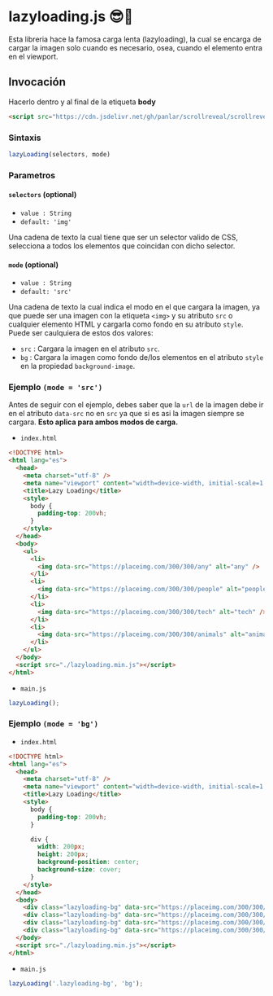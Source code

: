 # lazyloading.js 😎🤩

Esta libreria hace la famosa carga lenta (lazyloading), la cual se encarga de cargar la imagen solo cuando es necesario, osea, cuando el elemento entra en el viewport.

## Invocación

Hacerlo dentro y al final de la etiqueta **body**

```html
<script src="https://cdn.jsdelivr.net/gh/panlar/scrollreveal/scrollreveal.min.js"></script>
```

### Sintaxis

```js
lazyLoading(selectors, mode)
```

### Parametros

#### ```selectors``` (optional)
- ```value : String```
- ```default: 'img'```

Una cadena de texto la cual tiene que ser un selector valido de CSS, selecciona a todos los elementos que coincidan con dicho selector.

#### ```mode``` (optional)
- ```value : String```
- ```default: 'src'```

Una cadena de texto la cual indica el modo en el que cargara la imagen, ya que puede ser una imagen con la etiqueta ```<img>``` y su atributo ```src``` o cualquier elemento HTML y cargarla como fondo en su atributo ```style```.
Puede ser caulquiera de estos dos valores:
- ```src``` : Cargara la imagen en el atributo ```src```.
- ```bg``` : Cargara la imagen como fondo de/los elementos en el atributo ```style``` en la propiedad ```background-image```.


### Ejemplo ```(mode = 'src')```

Antes de seguir con el ejemplo, debes saber que la ```url``` de la imagen debe ir en el atributo ```data-src``` no en ```src``` ya que si es asi la imagen siempre se cargara. **Esto aplica para ambos modos de carga.**

- ```index.html```

```html
<!DOCTYPE html>
<html lang="es">
  <head>
    <meta charset="utf-8" />
    <meta name="viewport" content="width=device-width, initial-scale=1.0" />
    <title>Lazy Loading</title>
    <style>
      body {
        padding-top: 200vh;
      }
    </style>
  </head>
  <body>
    <ul>
      <li>
        <img data-src="https://placeimg.com/300/300/any" alt="any" />
      </li>
      <li>
        <img data-src="https://placeimg.com/300/300/people" alt="people" />
      </li>
      <li>
        <img data-src="https://placeimg.com/300/300/tech" alt="tech" />
      </li>
      <li>
        <img data-src="https://placeimg.com/300/300/animals" alt="animals" />
      </li>
    </ul>
  </body>
  <script src="./lazyloading.min.js"></script>
</html>
```

- ```main.js```

```js
lazyLoading();
```

### Ejemplo ```(mode = 'bg')```

- ```index.html```

```html
<!DOCTYPE html>
<html lang="es">
  <head>
    <meta charset="utf-8" />
    <meta name="viewport" content="width=device-width, initial-scale=1.0" />
    <title>Lazy Loading</title>
    <style>
      body {
        padding-top: 200vh;
      }

      div {
        width: 200px;
        height: 200px;
        background-position: center;
        background-size: cover;
      }
    </style>
  </head>
  <body>
    <div class="lazyloading-bg" data-src="https://placeimg.com/300/300/any"></div>
    <div class="lazyloading-bg" data-src="https://placeimg.com/300/300/people"></div>
    <div class="lazyloading-bg" data-src="https://placeimg.com/300/300/tech"></div>
    <div class="lazyloading-bg" data-src="https://placeimg.com/300/300/animals"></div>
  </body>
  <script src="./lazyloading.min.js"></script>
</html>
```

- ```main.js```

```js
lazyLoading('.lazyloading-bg', 'bg');
```
